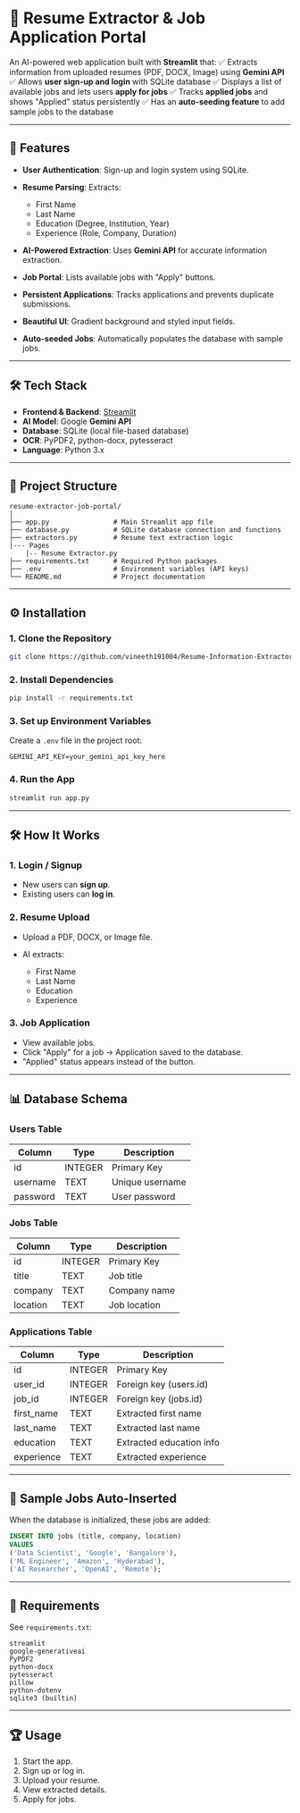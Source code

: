 # 📄 Resume Extractor & Job Application Portal

An AI-powered web application built with **Streamlit** that:
✅ Extracts information from uploaded resumes (PDF, DOCX, Image) using **Gemini API**
✅ Allows **user sign-up and login** with SQLite database
✅ Displays a list of available jobs and lets users **apply for jobs**
✅ Tracks **applied jobs** and shows "Applied" status persistently
✅ Has an **auto-seeding feature** to add sample jobs to the database

---

## 🚀 Features

* **User Authentication**: Sign-up and login system using SQLite.
* **Resume Parsing**: Extracts:

  * First Name
  * Last Name
  * Education (Degree, Institution, Year)
  * Experience (Role, Company, Duration)
* **AI-Powered Extraction**: Uses **Gemini API** for accurate information extraction.
* **Job Portal**: Lists available jobs with "Apply" buttons.
* **Persistent Applications**: Tracks applications and prevents duplicate submissions.
* **Beautiful UI**: Gradient background and styled input fields.
* **Auto-seeded Jobs**: Automatically populates the database with sample jobs.

---

## 🛠 Tech Stack

* **Frontend & Backend**: [Streamlit](https://streamlit.io/)
* **AI Model**: Google **Gemini API**
* **Database**: SQLite (local file-based database)
* **OCR**: PyPDF2, python-docx, pytesseract
* **Language**: Python 3.x

---

## 📂 Project Structure

```
resume-extractor-job-portal/
│
├── app.py                # Main Streamlit app file
├── database.py           # SQLite database connection and functions
├── extractors.py         # Resume text extraction logic
|--- Pages
    |-- Resume Extractor.py
├── requirements.txt      # Required Python packages
├── .env                  # Environment variables (API keys)
└── README.md             # Project documentation
```

---

## ⚙️ Installation

### 1. Clone the Repository

```bash
git clone https://github.com/vineeth191004/Resume-Information-Extractor.git
```

### 2. Install Dependencies

```bash
pip install -r requirements.txt
```

### 3. Set up Environment Variables

Create a `.env` file in the project root:

```env
GEMINI_API_KEY=your_gemini_api_key_here
```

### 4. Run the App

```bash
streamlit run app.py
```

---

## 🛠 How It Works

### 1. Login / Signup

* New users can **sign up**.
* Existing users can **log in**.

### 2. Resume Upload

* Upload a PDF, DOCX, or Image file.
* AI extracts:

  * First Name
  * Last Name
  * Education
  * Experience

### 3. Job Application

* View available jobs.
* Click "Apply" for a job → Application saved to the database.
* "Applied" status appears instead of the button.

---

## 📊 Database Schema

### Users Table

| Column   | Type    | Description     |
| -------- | ------- | --------------- |
| id       | INTEGER | Primary Key     |
| username | TEXT    | Unique username |
| password | TEXT    | User password   |

### Jobs Table

| Column   | Type    | Description  |
| -------- | ------- | ------------ |
| id       | INTEGER | Primary Key  |
| title    | TEXT    | Job title    |
| company  | TEXT    | Company name |
| location | TEXT    | Job location |

### Applications Table

| Column      | Type    | Description              |
| ----------- | ------- | ------------------------ |
| id          | INTEGER | Primary Key              |
| user\_id    | INTEGER | Foreign key (users.id)   |
| job\_id     | INTEGER | Foreign key (jobs.id)    |
| first\_name | TEXT    | Extracted first name     |
| last\_name  | TEXT    | Extracted last name      |
| education   | TEXT    | Extracted education info |
| experience  | TEXT    | Extracted experience     |

---

## 🧾 Sample Jobs Auto-Inserted

When the database is initialized, these jobs are added:

```sql
INSERT INTO jobs (title, company, location) 
VALUES 
('Data Scientist', 'Google', 'Bangalore'),
('ML Engineer', 'Amazon', 'Hyderabad'),
('AI Researcher', 'OpenAI', 'Remote');
```

---

## 📌 Requirements

See `requirements.txt`:

```
streamlit
google-generativeai
PyPDF2
python-docx
pytesseract
pillow
python-dotenv
sqlite3 (builtin)
```

---

## 🏆 Usage

1. Start the app.
2. Sign up or log in.
3. Upload your resume.
4. View extracted details.
5. Apply for jobs.
